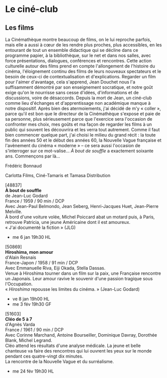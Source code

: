 # Le ciné-club

## Les films

La Cinémathèque montre beaucoup de films, on le lui reproche parfois, mais elle a aussi à cœur de les rendre plus proches, plus accessibles, en les entourant de tout un ensemble didactique qui se décline dans ce programme papier, à la bibliothèque, sur le net et dans nos salles, avec force présentations, dialogues, conférences et rencontres. Cette action culturelle autour des films prend en compte l'allongement de l'histoire du cinéma, l'éloignement continu des films de leurs nouveaux spectateurs et le besoin de ceux-ci de contextualisation et d'explications. Regarder un film pour l'aimer d'avantage, cela s'apprend, Jean Douchet nous l'a suffisamment démontré par son enseignement socratique, et notre goût exige qu'on le nourrisse sans cesse d'idées, d'informations et de discussions, voire de désaccords. Depuis la mort de Jean, un ciné-club comme lieu d'échanges et d'apprentissage non académique manque à notre dispositif. Après bien des atermoiements, j'ai décidé de m'y « coller », parce qu'il est bon que le directeur de la Cinémathèque s'expose et paie de sa personne, plus sérieusement parce que l'exercice sera l'occasion de confronter mes choix, mes goûts et ma façon de regarder les films à un public qui souvent les découvrira et les verra tout autrement. Comme il faut bien commencer quelque part, j'ai choisi le milieu du grand récit : la toute fin des années 50 et le début des années 60, la Nouvelle Vague française et l'avènement du cinéma « moderne » – ce sera aussi l'occasion de s'interroger sur ce mot-valise... _À bout de souffle_ a exactement soixante ans. Commençons par là...

Frédéric Bonnaud

Carlotta Films, Ciné-Tamaris et Tamasa Distribution

[48837]  
**À bout de souffle**  
de Jean-Luc Godard  
France / 1959 / 90 min / DCP  
Avec Jean-Paul Belmondo, Jean Seberg, Henri-Jacques Huet, Jean-Pierre Melville.  
À bord d'une voiture volée, Michel Poiccard abat un motard puis, à Paris, retrouve Patricia, une jeune Américaine dont il est amoureux.  
« J'ai documenté la fiction » (JLG)

- me 6 jan 19h30 HL

[50869]  
**Hiroshima, mon amour**  
d'Alain Resnais  
France-Japon / 1958 / 91 min / DCP  
Avec Emmanuelle Riva, Eiji Okada, Stella Dassas.  
Venue à Hiroshima tourner dans un film sur la paix, une Française rencontre un Japonais. Leur amour ravive le souvenir d'une passion tragique sous l'Occupation.  
« _Hiroshima_ repousse les limites du cinéma. » (Jean-Luc Godard)

- ve 8 jan 19h00 HL
- me 3 fév 19h30 GF

[51603]  
**Cléo de 5 à 7**  
d'Agnès Varda  
France / 1961 / 90 min / DCP  
Avec Corinne Marchand, Antoine Bourseiller, Dominique Davray, Dorothée Blank, Michel Legrand.  
Cléo attend les résultats d'une analyse médicale. La jeune et belle chanteuse va faire des rencontres qui lui ouvrent les yeux sur le monde pendant ces quatre-vingt dix minutes.  
La rencontre de la Nouvelle Vague et du surréalisme.

- me 24 fév 19h30 HL
